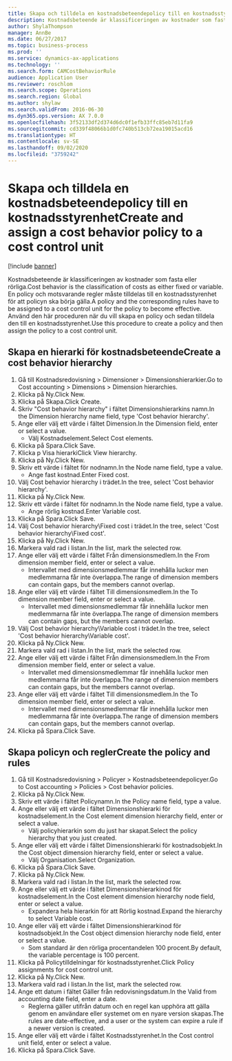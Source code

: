 ```yaml
---
title: Skapa och tilldela en kostnadsbeteendepolicy till en kostnadsstyrenhet
description: Kostnadsbeteende är klassificeringen av kostnader som fasta eller rörliga.
author: ShylaThompson
manager: AnnBe
ms.date: 06/27/2017
ms.topic: business-process
ms.prod: ''
ms.service: dynamics-ax-applications
ms.technology: ''
ms.search.form: CAMCostBehaviorRule
audience: Application User
ms.reviewer: roschlom
ms.search.scope: Operations
ms.search.region: Global
ms.author: shylaw
ms.search.validFrom: 2016-06-30
ms.dyn365.ops.version: AX 7.0.0
ms.openlocfilehash: 3f52133df2d374d6dc0f1efb33ffc85eb7d11fa9
ms.sourcegitcommit: cd339f48066b1d0fc740b513cb72ea19015acd16
ms.translationtype: HT
ms.contentlocale: sv-SE
ms.lasthandoff: 09/02/2020
ms.locfileid: "3759242"
---
```

# <a name="create-and-assign-a-cost-behavior-policy-to-a-cost-control-unit"></a><span data-ttu-id="fb8af-103">Skapa och tilldela en kostnadsbeteendepolicy till en kostnadsstyrenhet</span><span class="sxs-lookup"><span data-stu-id="fb8af-103">Create and assign a cost behavior policy to a cost control unit</span></span>

[!include [banner](../../includes/banner.md)]

<span data-ttu-id="fb8af-104">Kostnadsbeteende är klassificeringen av kostnader som fasta eller rörliga.</span><span class="sxs-lookup"><span data-stu-id="fb8af-104">Cost behavior is the classification of costs as either fixed or variable.</span></span> <span data-ttu-id="fb8af-105">En policy och motsvarande regler måste tilldelas till en kostnadsstyrenhet för att policyn ska börja gälla.</span><span class="sxs-lookup"><span data-stu-id="fb8af-105">A policy and the corresponding rules have to be assigned to a cost control unit for the policy to become effective.</span></span> <span data-ttu-id="fb8af-106">Använd den här proceduren när du vill skapa en policy och sedan tilldela den till en kostnadsstyrenhet.</span><span class="sxs-lookup"><span data-stu-id="fb8af-106">Use this procedure to create a policy and then assign the policy to a cost control unit.</span></span>


## <a name="create-a-cost-behavior-hierarchy"></a><span data-ttu-id="fb8af-107">Skapa en hierarki för kostnadsbeteende</span><span class="sxs-lookup"><span data-stu-id="fb8af-107">Create a cost behavior hierarchy</span></span>
1. <span data-ttu-id="fb8af-108">Gå till Kostnadsredovisning > Dimensioner > Dimensionshierarkier.</span><span class="sxs-lookup"><span data-stu-id="fb8af-108">Go to Cost accounting > Dimensions > Dimension hierarchies.</span></span>
2. <span data-ttu-id="fb8af-109">Klicka på Ny.</span><span class="sxs-lookup"><span data-stu-id="fb8af-109">Click New.</span></span>
3. <span data-ttu-id="fb8af-110">Klicka på Skapa.</span><span class="sxs-lookup"><span data-stu-id="fb8af-110">Click Create.</span></span>
4. <span data-ttu-id="fb8af-111">Skriv "Cost behavior hierarchy" i fältet Dimensionshierarkins namn.</span><span class="sxs-lookup"><span data-stu-id="fb8af-111">In the Dimension hierarchy name field, type 'Cost behavior hierarchy'.</span></span>
5. <span data-ttu-id="fb8af-112">Ange eller välj ett värde i fältet Dimension.</span><span class="sxs-lookup"><span data-stu-id="fb8af-112">In the Dimension field, enter or select a value.</span></span>
    * <span data-ttu-id="fb8af-113">Välj Kostnadselement.</span><span class="sxs-lookup"><span data-stu-id="fb8af-113">Select Cost elements.</span></span>  
6. <span data-ttu-id="fb8af-114">Klicka på Spara.</span><span class="sxs-lookup"><span data-stu-id="fb8af-114">Click Save.</span></span>
7. <span data-ttu-id="fb8af-115">Klicka p Visa hierarki</span><span class="sxs-lookup"><span data-stu-id="fb8af-115">Click View hierarchy.</span></span>
8. <span data-ttu-id="fb8af-116">Klicka på Ny.</span><span class="sxs-lookup"><span data-stu-id="fb8af-116">Click New.</span></span>
9. <span data-ttu-id="fb8af-117">Skriv ett värde i fältet för nodnamn.</span><span class="sxs-lookup"><span data-stu-id="fb8af-117">In the Node name field, type a value.</span></span>
    * <span data-ttu-id="fb8af-118">Ange fast kostnad.</span><span class="sxs-lookup"><span data-stu-id="fb8af-118">Enter Fixed cost.</span></span>  
10. <span data-ttu-id="fb8af-119">Välj Cost behavior hierarchy i trädet.</span><span class="sxs-lookup"><span data-stu-id="fb8af-119">In the tree, select 'Cost behavior hierarchy'.</span></span>
11. <span data-ttu-id="fb8af-120">Klicka på Ny.</span><span class="sxs-lookup"><span data-stu-id="fb8af-120">Click New.</span></span>
12. <span data-ttu-id="fb8af-121">Skriv ett värde i fältet för nodnamn.</span><span class="sxs-lookup"><span data-stu-id="fb8af-121">In the Node name field, type a value.</span></span>
    * <span data-ttu-id="fb8af-122">Ange rörlig kostnad.</span><span class="sxs-lookup"><span data-stu-id="fb8af-122">Enter Variable cost.</span></span>  
13. <span data-ttu-id="fb8af-123">Klicka på Spara.</span><span class="sxs-lookup"><span data-stu-id="fb8af-123">Click Save.</span></span>
14. <span data-ttu-id="fb8af-124">Välj Cost behavior hierarchy\Fixed cost i trädet.</span><span class="sxs-lookup"><span data-stu-id="fb8af-124">In the tree, select 'Cost behavior hierarchy\Fixed cost'.</span></span>
15. <span data-ttu-id="fb8af-125">Klicka på Ny.</span><span class="sxs-lookup"><span data-stu-id="fb8af-125">Click New.</span></span>
16. <span data-ttu-id="fb8af-126">Markera vald rad i listan.</span><span class="sxs-lookup"><span data-stu-id="fb8af-126">In the list, mark the selected row.</span></span>
17. <span data-ttu-id="fb8af-127">Ange eller välj ett värde i fältet Från dimensionsmedlem.</span><span class="sxs-lookup"><span data-stu-id="fb8af-127">In the From dimension member field, enter or select a value.</span></span>
    * <span data-ttu-id="fb8af-128">Intervallet med dimensionsmedlemmar får innehålla luckor men medlemmarna får inte överlappa.</span><span class="sxs-lookup"><span data-stu-id="fb8af-128">The range of dimension members can contain gaps, but the members cannot overlap.</span></span>  
18. <span data-ttu-id="fb8af-129">Ange eller välj ett värde i fältet Till dimensionsmedlem.</span><span class="sxs-lookup"><span data-stu-id="fb8af-129">In the To dimension member field, enter or select a value.</span></span>
    * <span data-ttu-id="fb8af-130">Intervallet med dimensionsmedlemmar får innehålla luckor men medlemmarna får inte överlappa.</span><span class="sxs-lookup"><span data-stu-id="fb8af-130">The range of dimension members can contain gaps, but the members cannot overlap.</span></span>  
19. <span data-ttu-id="fb8af-131">Välj Cost behavior hierarchy\Variable cost i trädet.</span><span class="sxs-lookup"><span data-stu-id="fb8af-131">In the tree, select 'Cost behavior hierarchy\Variable cost'.</span></span>
20. <span data-ttu-id="fb8af-132">Klicka på Ny.</span><span class="sxs-lookup"><span data-stu-id="fb8af-132">Click New.</span></span>
21. <span data-ttu-id="fb8af-133">Markera vald rad i listan.</span><span class="sxs-lookup"><span data-stu-id="fb8af-133">In the list, mark the selected row.</span></span>
22. <span data-ttu-id="fb8af-134">Ange eller välj ett värde i fältet Från dimensionsmedlem.</span><span class="sxs-lookup"><span data-stu-id="fb8af-134">In the From dimension member field, enter or select a value.</span></span>
    * <span data-ttu-id="fb8af-135">Intervallet med dimensionsmedlemmar får innehålla luckor men medlemmarna får inte överlappa.</span><span class="sxs-lookup"><span data-stu-id="fb8af-135">The range of dimension members can contain gaps, but the members cannot overlap.</span></span>  
23. <span data-ttu-id="fb8af-136">Ange eller välj ett värde i fältet Till dimensionsmedlem.</span><span class="sxs-lookup"><span data-stu-id="fb8af-136">In the To dimension member field, enter or select a value.</span></span>
    * <span data-ttu-id="fb8af-137">Intervallet med dimensionsmedlemmar får innehålla luckor men medlemmarna får inte överlappa.</span><span class="sxs-lookup"><span data-stu-id="fb8af-137">The range of dimension members can contain gaps, but the members cannot overlap.</span></span>  
24. <span data-ttu-id="fb8af-138">Klicka på Spara.</span><span class="sxs-lookup"><span data-stu-id="fb8af-138">Click Save.</span></span>

## <a name="create-the-policy-and-rules"></a><span data-ttu-id="fb8af-139">Skapa policyn och regler</span><span class="sxs-lookup"><span data-stu-id="fb8af-139">Create the policy and rules</span></span>
1. <span data-ttu-id="fb8af-140">Gå till Kostnadsredovisning > Policyer > Kostnadsbeteendepolicyer.</span><span class="sxs-lookup"><span data-stu-id="fb8af-140">Go to Cost accounting > Policies > Cost behavior policies.</span></span>
2. <span data-ttu-id="fb8af-141">Klicka på Ny.</span><span class="sxs-lookup"><span data-stu-id="fb8af-141">Click New.</span></span>
3. <span data-ttu-id="fb8af-142">Skriv ett värde i fältet Policynamn.</span><span class="sxs-lookup"><span data-stu-id="fb8af-142">In the Policy name field, type a value.</span></span>
4. <span data-ttu-id="fb8af-143">Ange eller välj ett värde i fältet Dimensionshierarki för kostnadselement.</span><span class="sxs-lookup"><span data-stu-id="fb8af-143">In the Cost element dimension hierarchy field, enter or select a value.</span></span>
    * <span data-ttu-id="fb8af-144">Välj policyhierarkin som du just har skapat.</span><span class="sxs-lookup"><span data-stu-id="fb8af-144">Select the policy hierarchy that you just created.</span></span>  
5. <span data-ttu-id="fb8af-145">Ange eller välj ett värde i fältet Dimensionshierarki för kostnadsobjekt.</span><span class="sxs-lookup"><span data-stu-id="fb8af-145">In the Cost object dimension hierarchy field, enter or select a value.</span></span>
    * <span data-ttu-id="fb8af-146">Välj Organisation.</span><span class="sxs-lookup"><span data-stu-id="fb8af-146">Select Organization.</span></span>  
6. <span data-ttu-id="fb8af-147">Klicka på Spara.</span><span class="sxs-lookup"><span data-stu-id="fb8af-147">Click Save.</span></span>
7. <span data-ttu-id="fb8af-148">Klicka på Ny.</span><span class="sxs-lookup"><span data-stu-id="fb8af-148">Click New.</span></span>
8. <span data-ttu-id="fb8af-149">Markera vald rad i listan.</span><span class="sxs-lookup"><span data-stu-id="fb8af-149">In the list, mark the selected row.</span></span>
9. <span data-ttu-id="fb8af-150">Ange eller välj ett värde i fältet Dimensionshierarkinod för kostnadselement.</span><span class="sxs-lookup"><span data-stu-id="fb8af-150">In the Cost element dimension hierarchy node field, enter or select a value.</span></span>
    * <span data-ttu-id="fb8af-151">Expandera hela hierarkin för att Rörlig kostnad.</span><span class="sxs-lookup"><span data-stu-id="fb8af-151">Expand the hierarchy to select Variable cost.</span></span>  
10. <span data-ttu-id="fb8af-152">Ange eller välj ett värde i fältet Dimensionshierarkinod för kostnadsobjekt.</span><span class="sxs-lookup"><span data-stu-id="fb8af-152">In the Cost object dimension hierarchy node field, enter or select a value.</span></span>
    * <span data-ttu-id="fb8af-153">Som standard är den rörliga procentandelen 100 procent.</span><span class="sxs-lookup"><span data-stu-id="fb8af-153">By default, the variable percentage is 100 percent.</span></span>  
11. <span data-ttu-id="fb8af-154">Klicka på Policytilldelningar för kostnadsstyrenhet.</span><span class="sxs-lookup"><span data-stu-id="fb8af-154">Click Policy assignments for cost control unit.</span></span>
12. <span data-ttu-id="fb8af-155">Klicka på Ny.</span><span class="sxs-lookup"><span data-stu-id="fb8af-155">Click New.</span></span>
13. <span data-ttu-id="fb8af-156">Markera vald rad i listan.</span><span class="sxs-lookup"><span data-stu-id="fb8af-156">In the list, mark the selected row.</span></span>
14. <span data-ttu-id="fb8af-157">Ange ett datum i fältet Gäller från redovisningsdatum.</span><span class="sxs-lookup"><span data-stu-id="fb8af-157">In the Valid from accounting date field, enter a date.</span></span>
    * <span data-ttu-id="fb8af-158">Reglerna gäller utifrån datum och en regel kan upphöra att gälla genom en användare eller systemet om en nyare version skapas.</span><span class="sxs-lookup"><span data-stu-id="fb8af-158">The rules are date-effective, and a user or the system can expire a rule if a newer version is created.</span></span>  
15. <span data-ttu-id="fb8af-159">Ange eller välj ett värde i fältet Kostnadsstyrenhet.</span><span class="sxs-lookup"><span data-stu-id="fb8af-159">In the Cost control unit field, enter or select a value.</span></span>
16. <span data-ttu-id="fb8af-160">Klicka på Spara.</span><span class="sxs-lookup"><span data-stu-id="fb8af-160">Click Save.</span></span>

